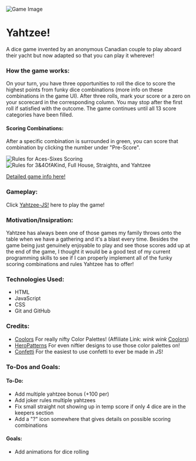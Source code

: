 ![Game Image](https://i.imgur.com/Uo1vTcw.png)

# **Yahtzee!**

A dice game invented by an anonymous Canadian couple to play aboard their yacht but now adapted so that you can play it wherever!

### How the game works:

On your turn, you have three opportunities to roll the dice to score the highest points from funky dice combinations (more info on these combinations in the game UI). After three rolls, mark your score or a zero on your scorecard in the corresponding column. You may stop after the first roll if satisfied with the outcome. The game continues until all 13 score categories have been filled.

#### Scoring Combinations:

After a specific combination is surrounded in green, you can score that combination by clicking the number under "Pre-Score".

![Rules for Aces-Sixes Scoring](https://i.imgur.com/tOLqp22.png)  
![Rules for 3&4OfAKind, Full House, Straights, and Yahtzee](https://i.imgur.com/pHe5FXg.png)

[Detailed game info here!](https://en.wikipedia.org/wiki/Yahtzee#Rules)

### Gameplay:

Click [Yahtzee-JS!](https://yahtzee-js.netlify.app/) here to play the game!

### Motivation/Insipration:

Yahtzee has always been one of those games my family throws onto the table when we have a gathering and it's a blast every time. Besides the game being just genuinely enjoyable to play and see those scores add up at the end of the game, I thought it would be a good test of my current programming skills to see if I can properly implement all of the funky scoring combinations and rules Yahtzee has to offer! 

### Technologies Used:

* HTML
* JavaScript
* CSS
* Git and GitHub

### Credits:

* [Coolors](https://coolors.co/) For really nifty Color Palettes! (Affiliate Link: *wink wink* [Coolors](https://coolors.co/?ref=660a03d754a759000bebf5e6))
* [HeroPatterns](https://heropatterns.com/) For even niftier designs to use those color palettes on!
* [Confetti](https://github.com/SEI-Remote/confetti) For the easiest to use confetti to ever be made in JS!

### To-Dos and Goals:

#### To-Do:

* Add multiple yahtzee bonus (+100 per)
* Add joker rules multiple yahtzees
* Fix small straight not showing up in temp score if only 4 dice are in the keepers section
* Add a "?" icon somewhere that gives details on possible scoring combinations

#### Goals:

* Add animations for dice rolling